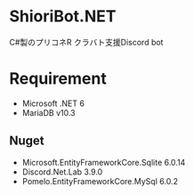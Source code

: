 # ShioriBot.NET
C#製のプリコネR クラバト支援Discord bot

# Requirement

* Microsoft .NET 6
* MariaDB v10.3

## Nuget

* Microsoft.EntityFrameworkCore.Sqlite 6.0.14
* Discord.Net.Lab 3.9.0
* Pomelo.EntityFrameworkCore.MySql 6.0.2
